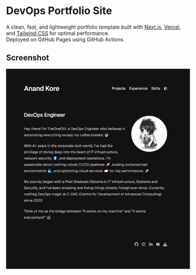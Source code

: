 # DevOps Portfolio Site

A clean, fast, and lightweight portfolio template built with [Next.js](https://nextjs.org/), [Vercel](https://vercel.com/), and [Tailwind CSS](https://tailwindcss.com/) for optimal performance.
<br>
Deployed on GitHub Pages using GitHub Actions.

## Screenshot

![](public/screenshot.png)

